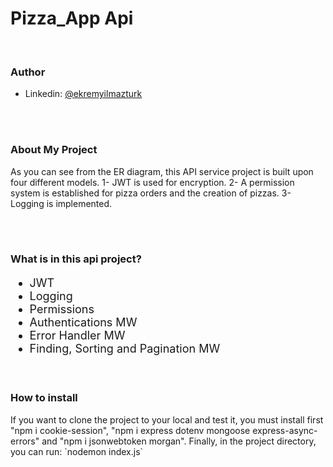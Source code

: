<h1>Pizza_App Api</h1>
<br>
<h3>Author</h3>

- Linkedin: [@ekremyilmazturk](https://www.linkedin.com/in/ekrem-yilmazturk/)
<br>
<br>
<h3>About My Project</h3>
<p> As you can see from the ER diagram, this API service project is built upon four different models.   1- JWT is used for encryption.   2- A permission system is established for pizza orders and the creation of pizzas.      3- Logging is implemented. </p>
<br>
<br>
<h3>What is in this api project?</h3>
<ul style="font-size: 18px;">
  <li>JWT</li>
  <li>Logging</li>
  <li>Permissions</li>
  <li>Authentications MW</li>
  <li>Error Handler MW</li>
  <li>Finding, Sorting and Pagination MW</li>
</ul>
<br>
<h3>How to install</h3>
If you want to clone the project to your local and test it, you must install first "npm i cookie-session",  
"npm i express dotenv mongoose express-async-errors" and "npm i jsonwebtoken morgan".  
Finally, in the project directory, you can run:  `nodemon index.js`
<br>
<br>




